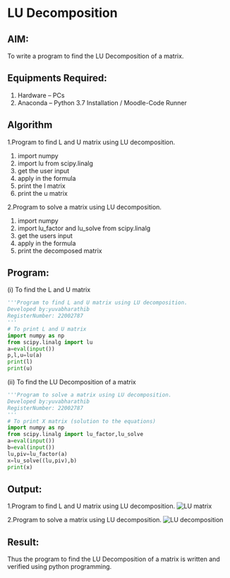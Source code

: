 # LU Decomposition 

## AIM:
To write a program to find the LU Decomposition of a matrix.

## Equipments Required:
1. Hardware – PCs
2. Anaconda – Python 3.7 Installation / Moodle-Code Runner

## Algorithm
1.Program to find L and U matrix using LU decomposition. 
1. import numpy  
2. import lu from scipy.linalg
3. get the user input
4. apply in the formula
5. print the l matrix
6. print the u matrix

2.Program to solve a matrix using LU decomposition.
1. import numpy
2. import lu_factor and lu_solve from scipy.linalg
3. get the users input
4. apply in the formula
5. print the decomposed matrix

## Program:
(i) To find the L and U matrix
```python
'''Program to find L and U matrix using LU decomposition.
Developed by:yuvabharathib
RegisterNumber: 22002787
'''
# To print L and U matrix
import numpy as np
from scipy.linalg import lu
a=eval(input())
p,l,u=lu(a)
print(l)
print(u)
```
(ii) To find the LU Decomposition of a matrix
```python
'''Program to solve a matrix using LU decomposition.
Developed by:yuvabharathib
RegisterNumber: 22002787
'''
# To print X matrix (solution to the equations)
import numpy as np
from scipy.linalg import lu_factor,lu_solve
a=eval(input())
b=eval(input())
lu,piv=lu_factor(a)
x=lu_solve((lu,piv),b)
print(x)
```

## Output:
1.Program to find L and U matrix using LU decomposition.
![LU matrix](https://user-images.githubusercontent.com/113497406/192081127-62e0bfe5-d9ef-4d13-b00e-99003e9c6b0b.png)

2.Program to solve a matrix using LU decomposition.
![LU decomposition](https://user-images.githubusercontent.com/113497406/192081137-235bcaf8-1160-4099-b29c-0c8f9ceefb94.png)


## Result:
Thus the program to find the LU Decomposition of a matrix is written and verified using python programming.
